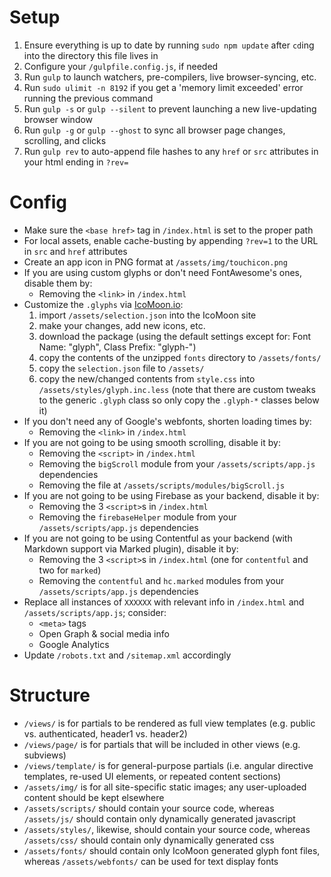 # Setup

1. Ensure everything is up to date by running `sudo npm update` after `cd`ing into the directory this file lives in
2. Configure your `/gulpfile.config.js`, if needed
3. Run `gulp` to launch watchers, pre-compilers, live browser-syncing, etc.
  1. Run `sudo ulimit -n 8192` if you get a 'memory limit exceeded' error running the previous command
  2. Run `gulp -s` or `gulp --silent` to prevent launching a new live-updating browser window
  3. Run `gulp -g` or `gulp --ghost` to sync all browser page changes, scrolling, and clicks
  4. Run `gulp rev` to auto-append file hashes to any `href` or `src` attributes in your html ending in `?rev=`



# Config

* Make sure the `<base href>` tag in `/index.html` is set to the proper path
* For local assets, enable cache-busting by appending `?rev=1` to the URL in `src` and `href` attributes
* Create an app icon in PNG format at `/assets/img/touchicon.png`
* If you are using custom glyphs or don't need FontAwesome's ones, disable them by:
	* Removing the `<link>` in `/index.html`
* Customize the `.glyphs` via [IcoMoon.io](https://icomoon.io/app/):
    1. import `/assets/selection.json` into the IcoMoon site
    2. make your changes, add new icons, etc.
    3. download the package (using the default settings except for: Font Name: "glyph", Class Prefix: "glyph-")
    4. copy the contents of the unzipped `fonts` directory to `/assets/fonts/`
    5. copy the `selection.json` file to `/assets/`
    6. copy the new/changed contents from `style.css` into `/assets/styles/glyph.inc.less` (note that there are custom tweaks to the generic `.glyph` class so only copy the `.glyph-*` classes below it)
* If you don't need any of Google's webfonts, shorten loading times by:
	* Removing the `<link>` in `/index.html`
* If you are not going to be using smooth scrolling, disable it by:
	* Removing the `<script>` in `/index.html`
	* Removing the `bigScroll` module from your `/assets/scripts/app.js` dependencies
	* Removing the file at `/assets/scripts/modules/bigScroll.js`
* If you are not going to be using Firebase as your backend, disable it by:
	* Removing the 3 `<script>`s in `/index.html`
	* Removing the `firebaseHelper` module from your `/assets/scripts/app.js` dependencies
* If you are not going to be using Contentful as your backend (with Markdown support via Marked plugin), disable it by:
	* Removing the 3 `<script>`s in `/index.html` (one for `contentful` and two for `marked`)
	* Removing the `contentful` and `hc.marked` modules from your `/assets/scripts/app.js` dependencies
* Replace all instances of `XXXXXX` with relevant info in `/index.html` and `/assets/scripts/app.js`; consider:
	* `<meta>` tags
	* Open Graph & social media info
	* Google Analytics
* Update `/robots.txt` and `/sitemap.xml` accordingly



# Structure

* `/views/` is for partials to be rendered as full view templates (e.g. public vs. authenticated, header1 vs. header2)
* `/views/page/` is for partials that will be included in other views (e.g. subviews)
* `/views/template/` is for general-purpose partials (i.e. angular directive templates, re-used UI elements, or repeated content sections)
* `/assets/img/` is for all site-specific static images; any user-uploaded content should be kept elsewhere
* `/assets/scripts/` should contain your source code, whereas `/assets/js/` should contain only dynamically generated javascript
* `/assets/styles/`, likewise, should contain your source code, whereas `/assets/css/` should contain only dynamically generated css
* `/assets/fonts/` should contain only IcoMoon generated glyph font files, whereas `/assets/webfonts/` can be used for text display fonts
